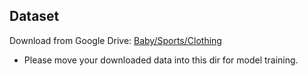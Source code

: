 ## Dataset

Download from Google Drive: [Baby/Sports/Clothing](https://drive.google.com/drive/folders/1_j7du9KX30S9PwX8jmHlTmhxOof5WTnS?role=writer)

* Please move your downloaded data into this dir for model training.
